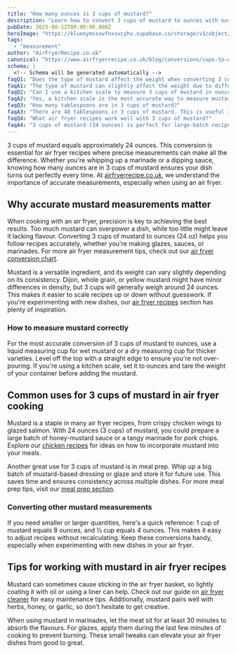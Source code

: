 ```yaml
---
title: "How many ounces is 3 cups of mustard?"
description: "Learn how to convert 3 cups of mustard to ounces with our simple guide. Perfect for air fryer recipes and precise cooking measurements."
pubDate: 2025-08-12T00:00:00.000Z
heroImage: "https://klueoymssxwfnxsvcyhv.supabase.co/storage/v1/object/public/Shmucket/how-many-ounces-is-3-cups-of-mustard.webp"
tags:
  - "measurement"
author: "AirFryerRecipe.co.uk"
canonical: "https://www.airfryerrecipe.co.uk/blog/conversions/cups-to-ounces/how-many-ounces-is-3-cups-of-mustard"
schema: |
  <!-- Schema will be generated automatically -->
faqQ1: "Does the type of mustard affect the weight when converting 3 cups to ounces?"
faqA1: "The type of mustard can slightly affect the weight due to differences in density. For example, whole grain mustard may be slightly heavier than smooth yellow mustard. However, the difference is minimal, and 3 cups of any mustard will generally weigh around 24 ounces."
faqQ2: "Can I use a kitchen scale to measure 3 cups of mustard in ounces?"
faqA2: "Yes, a kitchen scale is the most accurate way to measure mustard in ounces. Set the scale to ounces, place your container on it, and tare the weight. Then, add mustard until you reach 24 ounces, which is equivalent to 3 cups."
faqQ3: "How many tablespoons are in 3 cups of mustard?"
faqA3: "There are 48 tablespoons in 3 cups of mustard. This is useful if you need smaller quantities for recipes. Remember, 1 cup equals 16 tablespoons, so scaling up or down is straightforward."
faqQ4: "What air fryer recipes work well with 3 cups of mustard?"
faqA4: "3 cups of mustard (24 ounces) is perfect for large-batch recipes like honey-mustard glazed chicken, mustard-crusted pork, or tangy dipping sauces. It's also great for meal prepping marinades or dressings that can be used throughout the week."
---
```

<p>3 cups of mustard equals approximately 24 ounces. This conversion is essential for air fryer recipes where precise measurements can make all the difference. Whether you're whipping up a marinade or a dipping sauce, knowing how many ounces are in 3 cups of mustard ensures your dish turns out perfectly every time. At <a href=https://www.airfryerrecipe.co.uk/>airfryerrecipe.co.uk</a>, we understand the importance of accurate measurements, especially when using an air fryer.</p>

<h2>Why accurate mustard measurements matter</h2>  
<p>When cooking with an air fryer, precision is key to achieving the best results. Too much mustard can overpower a dish, while too little might leave it lacking flavour. Converting 3 cups of mustard to ounces (24 oz) helps you follow recipes accurately, whether you're making glazes, sauces, or marinades. For more air fryer measurement tips, check out our <a href=https://www.airfryerrecipe.co.uk/air-fryer-conversion-chart>air fryer conversion chart</a>.</p>  

<p>Mustard is a versatile ingredient, and its weight can vary slightly depending on its consistency. Dijon, whole grain, or yellow mustard might have minor differences in density, but 3 cups will generally weigh around 24 ounces. This makes it easier to scale recipes up or down without guesswork. If you're experimenting with new dishes, our <a href=https://www.airfryerrecipe.co.uk/recipes>air fryer recipes</a> section has plenty of inspiration.</p>  

<h3>How to measure mustard correctly</h3>  
<p>For the most accurate conversion of 3 cups of mustard to ounces, use a liquid measuring cup for wet mustard or a dry measuring cup for thicker varieties. Level off the top with a straight edge to ensure you're not over-pouring. If you're using a kitchen scale, set it to ounces and tare the weight of your container before adding the mustard.</p>  

<h2>Common uses for 3 cups of mustard in air fryer cooking</h2>  
<p>Mustard is a staple in many air fryer recipes, from crispy chicken wings to glazed salmon. With 24 ounces (3 cups) of mustard, you could prepare a large batch of honey-mustard sauce or a tangy marinade for pork chops. Explore our <a href=https://www.airfryerrecipe.co.uk/recipe-category/chicken>chicken recipes</a> for ideas on how to incorporate mustard into your meals.</p>  

<p>Another great use for 3 cups of mustard is in meal prep. Whip up a big batch of mustard-based dressing or glaze and store it for future use. This saves time and ensures consistency across multiple dishes. For more meal prep tips, visit our <a href=https://www.airfryerrecipe.co.uk/recipe-category/meal-prep>meal prep section</a>.</p>  

<h3>Converting other mustard measurements</h3>  
<p>If you need smaller or larger quantities, here's a quick reference: 1 cup of mustard equals 8 ounces, and ½ cup equals 4 ounces. This makes it easy to adjust recipes without recalculating. Keep these conversions handy, especially when experimenting with new dishes in your air fryer.</p>  

<h2>Tips for working with mustard in air fryer recipes</h2>  
<p>Mustard can sometimes cause sticking in the air fryer basket, so lightly coating it with oil or using a liner can help. Check out our guide on <a href=https://www.airfryerrecipe.co.uk/air-fryer-cleaner>air fryer cleaner</a> for easy maintenance tips. Additionally, mustard pairs well with herbs, honey, or garlic, so don't hesitate to get creative.</p>  

<p>When using mustard in marinades, let the meat sit for at least 30 minutes to absorb the flavours. For glazes, apply them during the last few minutes of cooking to prevent burning. These small tweaks can elevate your air fryer dishes from good to great.</p>
